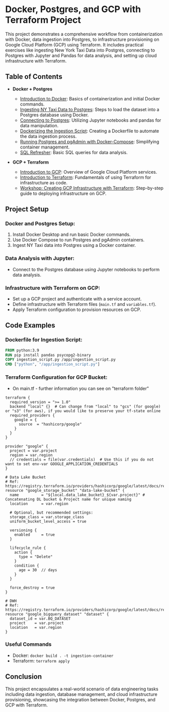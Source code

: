# Docker, Postgres, and GCP with Terraform Project

This project demonstrates a comprehensive workflow from containerization with Docker, data ingestion into Postgres, to infrastructure provisioning on Google Cloud Platform (GCP) using Terraform. It includes practical exercises like ingesting New York Taxi Data into Postgres, connecting to Postgres with Jupyter and Pandas for data analysis, and setting up cloud infrastructure with Terraform.

## Table of Contents

- **Docker + Postgres**
  - [Introduction to Docker](#introduction-to-docker): Basics of containerization and initial Docker commands.
  - [Ingesting NY Taxi Data to Postgres](#ingesting-ny-taxi-data-to-postgres): Steps to load the dataset into a Postgres database using Docker.
  - [Connecting to Postgres](#connecting-to-postgres): Utilizing Jupyter notebooks and pandas for data manipulation.
  - [Dockerizing the Ingestion Script](#dockerizing-the-ingestion-script): Creating a Dockerfile to automate the data ingestion process.
  - [Running Postgres and pgAdmin with Docker-Compose](#running-postgres-and-pgadmin-with-docker-compose): Simplifying container management.
  - [SQL Refresher](#sql-refresher): Basic SQL queries for data analysis.

- **GCP + Terraform**
  - [Introduction to GCP](#introduction-to-gcp): Overview of Google Cloud Platform services.
  - [Introduction to Terraform](#introduction-to-terraform): Fundamentals of using Terraform for infrastructure as code.
  - [Workshop: Creating GCP Infrastructure with Terraform](#workshop-creating-gcp-infrastructure-with-terraform): Step-by-step guide to deploying infrastructure on GCP.

## Project Setup

### Docker and Postgres Setup:

1. Install Docker Desktop and run basic Docker commands.
2. Use Docker Compose to run Postgres and pgAdmin containers.
3. Ingest NY Taxi data into Postgres using a Docker container.

### Data Analysis with Jupyter:

- Connect to the Postgres database using Jupyter notebooks to perform data analysis.

### Infrastructure with Terraform on GCP:

- Set up a GCP project and authenticate with a service account.
- Define infrastructure with Terraform files (`main.tf` and `variables.tf`).
- Apply Terraform configuration to provision resources on GCP.

## Code Examples

### Dockerfile for Ingestion Script:

```Dockerfile
FROM python:3.9
RUN pip install pandas psycopg2-binary
COPY ingestion_script.py /app/ingestion_script.py
CMD ["python", "/app/ingestion_script.py"]
````


### Terraform Configuration for GCP Bucket:
* On main.tf - further information you can see on "terraform folder"
```
terraform {
  required_version = ">= 1.0"
  backend "local" {}  # Can change from "local" to "gcs" (for google) or "s3" (for aws), if you would like to preserve your tf-state online
  required_providers {
    google = {
      source  = "hashicorp/google"
    }
  }
}

provider "google" {
  project = var.project
  region = var.region
  // credentials = file(var.credentials)  # Use this if you do not want to set env-var GOOGLE_APPLICATION_CREDENTIALS
}

# Data Lake Bucket
# Ref: https://registry.terraform.io/providers/hashicorp/google/latest/docs/resources/storage_bucket
resource "google_storage_bucket" "data-lake-bucket" {
  name          = "${local.data_lake_bucket}_${var.project}" # Concatenating DL bucket & Project name for unique naming
  location      = var.region

  # Optional, but recommended settings:
  storage_class = var.storage_class
  uniform_bucket_level_access = true

  versioning {
    enabled     = true
  }

  lifecycle_rule {
    action {
      type = "Delete"
    }
    condition {
      age = 30  // days
    }
  }

  force_destroy = true
}

# DWH
# Ref: https://registry.terraform.io/providers/hashicorp/google/latest/docs/resources/bigquery_dataset
resource "google_bigquery_dataset" "dataset" {
  dataset_id = var.BQ_DATASET
  project    = var.project
  location   = var.region
}
```
### Useful Commands
- Docker: ```docker build . -t ingestion-container```
- Terraform: ```terraform apply```

## Conclusion
This project encapsulates a real-world scenario of data engineering tasks including data ingestion, database management, and cloud infrastructure provisioning, showcasing the integration between Docker, Postgres, and GCP with Terraform.
